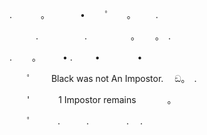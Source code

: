 ### ⠀⠀⠀⠀⠀⠀⠀⠀⠀⠀⠀⠀⠀⠀⠀⠀
. 　　　。　　　　•　 　ﾟ　　。 　　.

　　　.　　　 　　.　　　　　。　　 。　. 　

.　　 。　　　• . 　　 • 　　　　•

　　ﾟ　　 Black was not An Impostor.　 ඞ。　.

　　'　　　 1 Impostor remains 　 　　。

　　ﾟ　　　.　　　. 　　　　.　 .
<!--
**IbaiS94/IbaiS94** is a ✨ _special_ ✨ repository because its `README.md` (this file) appears on your GitHub profile.

Here are some ideas to get you started:

- 🔭 I’m currently working on ...
- 🌱 I’m currently learning ...
- 👯 I’m looking to collaborate on ...
- 🤔 I’m looking for help with ...
- 💬 Ask me about ... 
- 📫 How to reach me: ...
- 😄 Pronouns: ...
- ⚡ Fun fact: ...
-->
